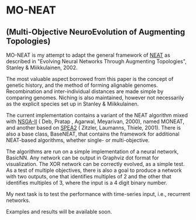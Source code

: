 MO-NEAT
=======

(Multi-Objective NeuroEvolution of Augmenting Topologies)
---

MO-NEAT is my attempt to adapt the general framework of [NEAT] as described in "Evolving Neural Networks Through Augmenting Topologies", Stanley & Miikkulainen, 2002. 

The most valuable aspect borrowed from this paper is the concept of genetic history, and the method of forming alignable genomes. Recombination and inter-individual distances are made simple by comparing genomes. Niching is also maintained, however not necessarily as the explicit species set up in Stanley & Miikkulainen.

The current implementation contains a variant of the NEAT algorithm mixed with [NSGA-II] ( Deb, Pratap , Agarwal, Meyarivan, 2000), named MONEAT, and another based on [SPEA2] ( Zitzler, Laumanns, Thiele, 2001). There is also a base class, BaseNEAT, that contains the framework for additional NEAT-based algorithms, whether single- or multi-objective.

The algorithms are run on a simple implementation of a neural network, BasicNN. Any network can be output in Graphviz dot format for visualization. The XOR network can be correctly evolved, as a simple test. As a test of multiple objectives, there is also a goal to produce a network with two outputs, one that identifies multiples of 2 and the other that identifies multiples of 3, where the input is a 4 digit binary number.

My next task is to test the performance with time-series input, i.e., recurrent networks.

Examples and results will be available soon.

[NEAT]:http://www.cs.ucf.edu/~kstanley/neat.html
[NSGA-II]:http://citeseerx.ist.psu.edu/viewdoc/summary?doi=10.1.1.18.7210
[SPEA2]:http://citeseerx.ist.psu.edu/viewdoc/summary?doi=10.1.1.112.5073
